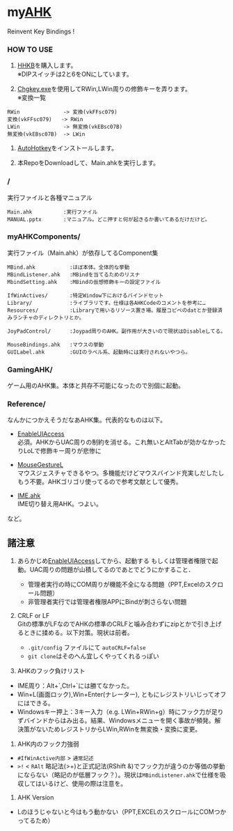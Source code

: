 my[AHK][AHK]
======================
 Reinvent Key Bindings !

### HOW TO USE ###

1. [HHKB][HHKB]を購入します。  
※DIPスイッチは2と6をONにしています。

1. [Chgkey.exe][ChgKey.exe]を使用してRWin,LWin周りの修飾キーを弄ります。  
※変換一覧
```
RWin              -> 変換(vkFFsc079)
変換(vkFFsc079)   -> RWin
LWin              -> 無変換(vkEBsc07B)
無変換(vkEBsc07B)  -> LWin
```

1. [AutoHotkey][AHK]をインストールします。

1. 本RepoをDownloadして、Main.ahkを実行します。

### / ###
実行ファイルと各種マニュアル

    Main.ahk          :実行ファイル
    MANUAL.pptx       :マニュアル。どこ押すと何が起きるか書いてあるだけだけど。

### myAHKComponents/ ###
実行ファイル（Main.ahk）が依存してるComponent集

    MBind.ahk           :ほぼ本体。全体的な挙動
    MBindListener.ahk   :MBindを当てるためのリスナ
    MbindSetting.ahk    :MBindの仮想修飾キーの設定ファイル

    IfWinActives/       :特定Window下におけるバインドセット
    Library/            :ライブラリです。仕様は各AHKCodeのコメントを参考に…
    Resources/          :Libraryで用いるリソース置き場。履歴コピペのdatとか登録済みランチャのディレクトリとか。

    JoyPadControl/      :Joypad周りのAHK。副作用が大きいので現状はDisableしてる。

    MouseBindings.ahk   :マウスの挙動
    GUILabel.ahk        :GUIのラベル系、起動時には実行されないやつら。

### GamingAHK/ ###
ゲーム用のAHK集。本体と共存不可能になったので別個に起動。

### Reference/ ###

なんかにつかえそうだなあAHK集。代表的なものは以下。

+ [EnableUIAccess][EnableUIAccess]  
必須。AHKからUAC周りの制約を消せる。これ無いとAltTabが効かなかったりLoLで修飾キー周りが悲惨に  

+ [MouseGestureL][MouseGestureL]  
マウスジェスチャできるやつ。多機能だけどマウスバインド充実しだしたしもう不要。AHKゴリゴリ使ってるので参考文献として優秀。

+ [IME.ahk][IME.ahk]  
IME切り替え用AHK。つよい。

など。

諸注意
----------------

1. あらかじめ[EnableUIAccess][EnableUIAccess]してから、起動する
もしくは管理者権限で起動。UAC周りの問題が山積してるのであとでどうにかすること．  
    + 管理者実行の時にCOM周りが機能不全になる問題（PPT,Excelのスクロール問題）
    + 非管理者実行では管理者権限APPにBindが刺さらない問題

1. CRLF or LF  
Gitの標準がLFなのでAHKの標準のCRLFと噛み合わずにzipとかで引き上げるときに揉める。以下対策。現状は前者。
    + `.git/config` ファイルにて `autoCRLF=false`
    + `git clone`はそのへん宜しくやってくれるっぽい

1. AHKのフック負けリスト
  + IME周り：Alt+\`,Ctrl+\`には勝てなかった。
  + Win+L(画面ロック),Win+Enter(ナレーター), ともにレジストリいじってオフにはできる。
  + Windowsキー押上：3キー入力（e.g. LWin+RWin+g）時にフック力が足りずバインドからはみ出る。結果、Windowsメニューを開く事故が頻発。解決策がないためレジストリからLWin,RWinを無変換・変換に変更。

1. AHK内のフック力強弱
  + `#IfWinActive内部` > `通常記述`
  + `>!` < `RAlt`  略記法(>+)と正式記法(RShift &)でフック力が違うのか等価の挙動にならない（略記のが低層フック？）。現状は`MBindListener.ahk`で仕様を吸収してはいるけど、使用の際は注意を。

1. AHK Version
  + Lのほうじゃないと今はもう動かない（PPT,EXCELのスクロールにCOMつかってるため）


[HHKB]: http://www.pfu.fujitsu.com/hhkeyboard/
[AHK]: https://github.com/Lexikos/AutoHotkey_L
[WheelScroll.ahk]: http://blechmusik.hatenablog.jp/entry/20100529/1275141213
[IME.ahk]: http://www6.atwiki.jp/eamat/pages/17.html
[MouseGestureL]: http://hp.vector.co.jp/authors/VA018351/mglahk.html
[EnableUIAccess]: http://www.autohotkey.com/board/topic/70449-enable-interaction-with-administrative-programs/
[Chgkey.exe]:http://www.forest.impress.co.jp/library/software/changekey/
